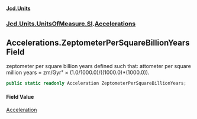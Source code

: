 #### [Jcd.Units](index.md 'index')
### [Jcd.Units.UnitsOfMeasure.SI](Jcd.Units.UnitsOfMeasure.SI.md 'Jcd.Units.UnitsOfMeasure.SI').[Accelerations](Accelerations.md 'Jcd.Units.UnitsOfMeasure.SI.Accelerations')

## Accelerations.ZeptometerPerSquareBillionYears Field

zeptometer per square billion years defined such that: attometer per square million years = zm/Gyr² × (1.0/1000.0)/((1000.0)*(1000.0)).

```csharp
public static readonly Acceleration ZeptometerPerSquareBillionYears;
```

#### Field Value
[Acceleration](Acceleration.md 'Jcd.Units.UnitTypes.Acceleration')